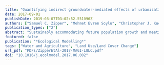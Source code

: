 ```yaml
---
title: "Quantifying indirect groundwater-mediated effects of urbanization on agroecosystem productivity using MODFLOW-AgroIBIS (MAGI), a complete critical zone model"
date: 2017-09-01
publishDate: 2019-08-07T03:02:52.551096Z
authors: ["Samuel C. Zipper", "Mehmet Evren Soylu", "Christopher J. Kucharik", "Steven P. Loheide II"]
publication_types: ["2"]
abstract: "Sustainably accommodating future population growth and meeting global food requirements requires understanding feedbacks between ecosystems and belowground hydrological processes. Here, we introduce MODFLOW-AgroIBIS (MAGI), a new dynamic ecosystem model including groundwater flow, and use MAGI to explore the indirect impacts of land use change (urbanization) on landscape-scale agroecosystem productivity (corn yield). We quantify the degree to which urbanization can indirectly impact yield in surrounding areas by changing the amount of groundwater recharge locally and the water table dynamics at landscape scales. We find that urbanization can cause increases or decreases in yield elsewhere, with changes up to approximately +/− 40% under the conditions simulated due entirely to altered groundwater-land surface interactions. Our results indicate that land use change in upland areas has the largest impact on water table depth over the landscape. However, there is a spatial mismatch between areas with the largest water table response to urbanization elsewhere (upland areas) and locations with the strongest yield response to urbanization elsewhere (midslope areas). This mismatch arises from differences in baseline water table depth prior to urbanization. Yield response to urbanization in lowland areas is relatively localized despite large changes to the vertical water balance due to stabilizing ecohydrological feedbacks between root water uptake and lateral groundwater flow. These results demonstrate that hydrological impacts of land use change can propagate through subsurface flow to indirectly impact surrounding ecosystems, and these subsurface connections should be considered when planning land use at a landscape scale to avoid negative outcomes associated with land use change."
featured: false
publication: "*Ecological Modelling*"
tags: ["Water and Agriculture", "Land Use/Land Cover Change"]
url_pdf: "PDFs/ZipperEtAl-2017-MAGI-LULC.pdf"
doi: "10.1016/j.ecolmodel.2017.06.002"
---
```


